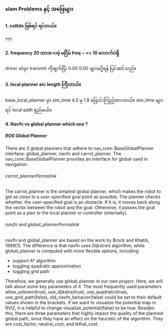 ### slam Problems နှင့် အဖြေများ

#### 1. collide ဖြစ်ရင် ရပ်တယ်။ <br>
???

#### 2. frequency 20 ထားေပမဲ့ မငြိမ် freq ~ <= 10 လောက်ပဲရှိ <br>
driver ထဲမှာ transmit ကိုဖျက်ပြီး 0.00 0.00 များမပို့ရန် ပြင်ဆင်သည်။


#### 3. local planner arc length ကြီးတယ်။  <br>
base_local_planner မှာ sim_time 4.0 မှ 1.8  ပြောင်းကြည့်ထားတယ်။ sim_time များရင် local path ရှည်မယ်။

#### 4. Navfn vs global planner which one ?
##### ROS Global Planner
There are 3 global planners that adhere to nav_core::BaseGlobalPlanner interface: global_planner, navfn and carrot_planner. The nav_core::BaseGlobalPlanner provides an interface for global used in navigation.

###### carrot_plannerPermalink
The carrot_planner is the simplest global planner, which makes the robot to get as close to a user-specified goal point as possible. The planner checks whether. the user-specified goal is an obstacle. If it is, it moves back along the vector between the robot and the goal. Otherwise, it passes the goal point as a plan to the local planner or controller (internally).

###### navfn and global_plannerPermalink
navfn and global_planner are based on the work by Brock and Khatib, 1999[1]. The difference is that navfn uses Dijkstra’s algorithm, while global_planner is computed with more flexible options, including:

- support A* algorithm
- toggling quadratic approximation
- toggling grid path

Therefore, we generally use global_planner in our own project. Here, we will talk about some key parameters of it. The most frequently used parameters allow_unkown(true), use_djikstra(true), use_quadratic(true), use_grid_path(false), old_navfn_behavior(false) could be set to their default values shown in the brackets. If we want to visualize the potential map in RVIZ, it is helpful to change visualize_potential(false) to be true. Besides this, there are three parameters that highly impact the quality of the planned global path, since they have an effect on the heuristic of the algorithm. They are cost_factor, neutral_cost, and lethal_cost.

